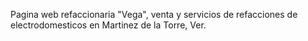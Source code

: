 Pagina web refaccionaria "Vega", venta y servicios de refacciones de electrodomesticos en Martinez de la Torre, Ver.